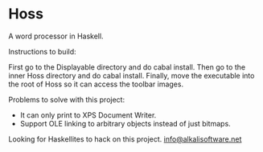 Hoss
====

A word processor in Haskell.

Instructions to build:

First go to the Displayable directory and do cabal install. Then go to the inner Hoss directory and do cabal install. Finally, move the executable into the root of Hoss so it can access the toolbar images.

Problems to solve with this project:
<ul>
<li>It can only print to XPS Document Writer.
<li>Support OLE linking to arbitrary objects instead of just bitmaps.
</ul>

Looking for Haskellites to hack on this project.
info@alkalisoftware.net